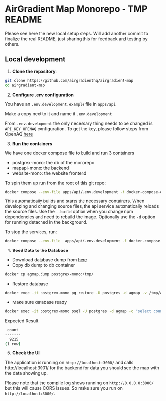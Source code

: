 # AirGradient Map Monorepo - TMP README

Please see here the new local setup steps. Will add another commit to finalize the real README, just sharing this for feedback and testing by others.

## Local development

1. **Clone the repository**:

```bash
git clone https://github.com/airgradienthq/airgradient-map
cd airgradient-map
```

2. **Configure .env configuration**

You have an `.env.development.example` file in `apps/api`

Make a copy next to it and name it `.env.development`

From `.env.development` the only necessary thing needs to be changed is `API_KEY_OPENAQ` configuration. To get the key, please follow steps from OpenAQ [here](https://docs.openaq.org/using-the-api/api-key)

3. **Run the containers**

We have one docker compose file to build and run 3 containers

- postgrex-mono: the db of the monorepo
- mapapi-mono: the backend
- website-mono: the website frontend

To spin them up run from the root of this git repo:

```bash
docker compose --env-file apps/api/.env.development -f docker-compose-dev.yml up
```

This automatically builds and starts the necessary containers. When developing and changing source files, the api service automatically reloads the source files. Use the `--build` option when you change npm dependencies and need to rebuild the image. Optionally use the `-d` option for running detached in the background.

To stop the services, run:

```sh
docker compose --env-file  apps/api/.env.development -f docker-compose-dev.yml down
```

4. **Seed Data to the Database**

- Download database dump from [here](https://drive.google.com/drive/folders/1DU66VaaAoA4704MBNQtk9irZ0QVrO1kO?usp=sharing)
- Copy db dump to db container

```bash
docker cp agmap.dump postgrex-mono:/tmp/
```

- Restore database

```bash
docker exec -it postgrex-mono pg_restore -U postgres -d agmap -v /tmp/agmap.dump
```

- Make sure database ready

```bash
docker exec -it postgrex-mono psql -U postgres -d agmap -c "select count(*) from location;"
```

Expected Result

```bash
 count
-------
  9215
(1 row)
```

5. **Check the UI**

The application is running on `http://localhost:3000/` and calls http://localhost:3001/ for the backend for data you should see the map with the data showing up. 

Please note that the compile log shows running on `http://0.0.0.0:3000/` but this will cause CORS issues. So make sure you run on `http://localhost:3000/`.
